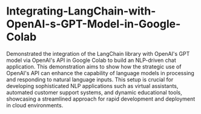 # Integrating-LangChain-with-OpenAI-s-GPT-Model-in-Google-Colab

Demonstrated the integration of the LangChain library with OpenAI's GPT model via OpenAI's API in Google Colab to build an NLP-driven chat application. This demonstration aims to show how the strategic use of OpenAI's API can enhance the capability of language models in processing and responding to natural language inputs. This setup is crucial for developing sophisticated NLP applications such as virtual assistants, automated customer support systems, and dynamic educational tools, showcasing a streamlined approach for rapid development and deployment in cloud environments.
